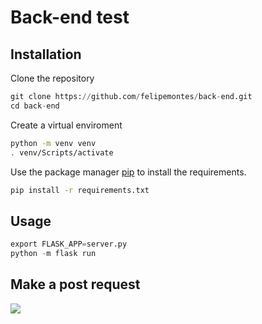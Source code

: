 # Back-end test

## Installation

Clone the repository

```python
git clone https://github.com/felipemontes/back-end.git
cd back-end
```

Create a virtual enviroment

```bash
python -m venv venv
. venv/Scripts/activate
```

Use the package manager [pip](https://pip.pypa.io/en/stable/) to install the requirements.

```bash
pip install -r requirements.txt
```

## Usage

```python
export FLASK_APP=server.py
python -m flask run
```

## Make a post request

![](https://i.imgur.com/iiM9JTA.jpg)
